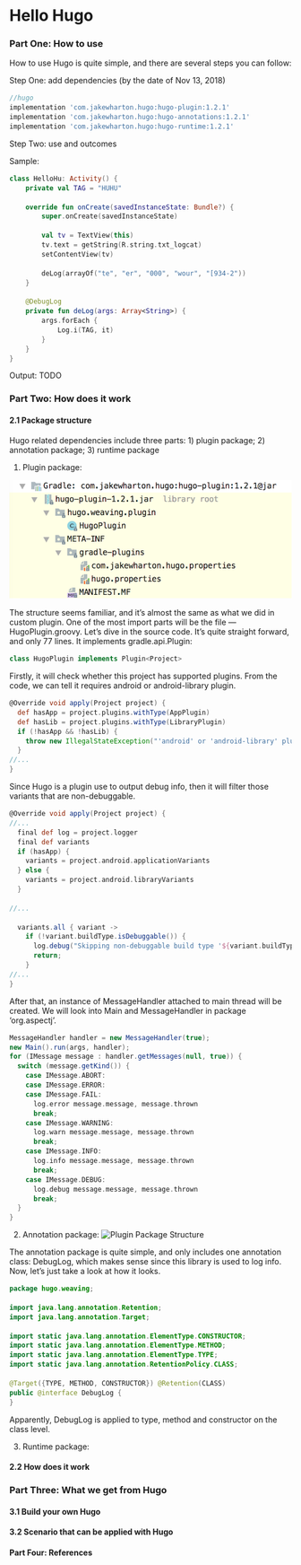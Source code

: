 Hello Hugo
=========

### Part One: How to use

How to use Hugo is quite simple, and there are several steps you can follow:

Step One: add dependencies (by the date of Nov 13, 2018)

```groovy
//hugo
implementation 'com.jakewharton.hugo:hugo-plugin:1.2.1'
implementation 'com.jakewharton.hugo:hugo-annotations:1.2.1'
implementation 'com.jakewharton.hugo:hugo-runtime:1.2.1'

```

Step Two: use and outcomes

Sample:

```kotlin
class HelloHu: Activity() {
    private val TAG = "HUHU"

    override fun onCreate(savedInstanceState: Bundle?) {
        super.onCreate(savedInstanceState)

        val tv = TextView(this)
        tv.text = getString(R.string.txt_logcat)
        setContentView(tv)

        deLog(arrayOf("te", "er", "000", "wour", "[934-2"))
    }

    @DebugLog
    private fun deLog(args: Array<String>) {
        args.forEach {
            Log.i(TAG, it)
        }
    }
}
```

Output: TODO



### Part Two: How does it work
#### 2.1 Package structure

Hugo related dependencies include three parts: 1) plugin package; 2) annotation package; 3) runtime package

1. Plugin package:

![Plugin Package Structure](/imgs/20181114_hugo_plugin_structure.png)

The structure seems familiar, and it’s almost the same as what we did in custom plugin.
One of the most import parts will be the file — HugoPlugin.groovy. Let’s dive in the source code.
It’s quite straight forward, and only 77 lines. It implements gradle.api.Plugin:

```groovy
class HugoPlugin implements Plugin<Project>
```

Firstly, it will check whether this project has supported plugins. From the code, we can tell it requires android or android-library plugin.
```groovy
@Override void apply(Project project) {
  def hasApp = project.plugins.withType(AppPlugin)
  def hasLib = project.plugins.withType(LibraryPlugin)
  if (!hasApp && !hasLib) {
    throw new IllegalStateException("'android' or 'android-library' plugin required.")
  }
//...
}
```

Since Hugo is a plugin use to output debug info, then it will filter those variants that are non-debuggable.

```groovy
@Override void apply(Project project) {
//...
  final def log = project.logger
  final def variants
  if (hasApp) {
    variants = project.android.applicationVariants
  } else {
    variants = project.android.libraryVariants
  }

//...

  variants.all { variant ->
    if (!variant.buildType.isDebuggable()) {
      log.debug("Skipping non-debuggable build type '${variant.buildType.name}'.")
      return;
    }
//...
}

```

After that, an instance of MessageHandler attached to main thread will be created. We will look into Main and MessageHandler in package ‘org.aspectj’.

```groovy
MessageHandler handler = new MessageHandler(true);
new Main().run(args, handler);
for (IMessage message : handler.getMessages(null, true)) {
  switch (message.getKind()) {
    case IMessage.ABORT:
    case IMessage.ERROR:
    case IMessage.FAIL:
      log.error message.message, message.thrown
      break;
    case IMessage.WARNING:
      log.warn message.message, message.thrown
      break;
    case IMessage.INFO:
      log.info message.message, message.thrown
      break;
    case IMessage.DEBUG:
      log.debug message.message, message.thrown
      break;
  }
}
```

2. Annotation package:
![Plugin Package Structure](/imgs/20181114_hugo_annotation_structure.png)

The annotation package is quite simple, and only includes one annotation class: DebugLog, which makes sense since this library is used to log info.
Now, let’s just take a look at how it looks.

```java
package hugo.weaving;

import java.lang.annotation.Retention;
import java.lang.annotation.Target;

import static java.lang.annotation.ElementType.CONSTRUCTOR;
import static java.lang.annotation.ElementType.METHOD;
import static java.lang.annotation.ElementType.TYPE;
import static java.lang.annotation.RetentionPolicy.CLASS;

@Target({TYPE, METHOD, CONSTRUCTOR}) @Retention(CLASS)
public @interface DebugLog {
}
```

Apparently, DebugLog is applied to type, method and constructor on the class level.


3. Runtime package:



#### 2.2 How does it work


### Part Three: What we get from Hugo
#### 3.1 Build your own Hugo

#### 3.2 Scenario that can be applied with Hugo

#### Part Four: References




